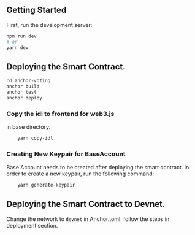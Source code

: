 ## Getting Started

First, run the development server:

```bash
npm run dev
# or
yarn dev
```

## Deploying the Smart Contract. 
```bash
cd anchor-voting
anchor build
anchor test
anchor deploy
```
### Copy the idl to frontend for web3.js
in base directory.
```bash
    yarn copy-idl
```

### Creating New Keypair for BaseAccount
Base Account needs to be created after deploying the smart contract. in order to create a new keypair, run the following command:
```bash
    yarn generate-keypair
```

## Deploying the Smart Contract to Devnet.
Change the network to `devnet` in Anchor.toml. follow the steps in deployment section.

